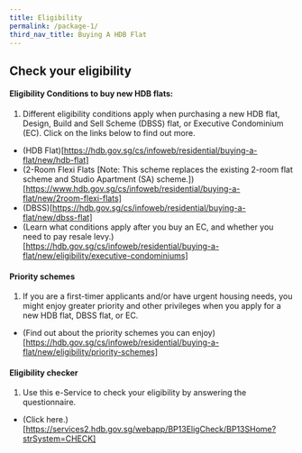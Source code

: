 ```yaml
---
title: Eligibility
permalink: /package-1/
third_nav_title: Buying A HDB Flat
---
```


## Check your eligibility

#### Eligibility Conditions to buy new HDB flats:

1. Different eligibility conditions apply when purchasing a new HDB flat, Design, Build and Sell Scheme (DBSS) flat, or Executive Condominium (EC). Click on the links below to find out more.

  - (HDB Flat)[https://hdb.gov.sg/cs/infoweb/residential/buying-a-flat/new/hdb-flat]
  - (2-Room Flexi Flats [Note: This scheme replaces the existing 2-room flat scheme and Studio Apartment (SA) scheme.])[https://www.hdb.gov.sg/cs/infoweb/residential/buying-a-flat/new/2room-flexi-flats]
  - (DBSS)[https://hdb.gov.sg/cs/infoweb/residential/buying-a-flat/new/dbss-flat]
  - (Learn what conditions apply after you buy an EC, and whether you need to pay resale levy.)[https://hdb.gov.sg/cs/infoweb/residential/buying-a-flat/new/eligibility/executive-condominiums]

#### Priority schemes

1. If you are a first-timer applicants and/or have urgent housing needs, you might enjoy greater priority and other privileges when you apply for a new HDB flat, DBSS flat, or EC.

  - (Find out about the priority schemes you can enjoy)[https://hdb.gov.sg/cs/infoweb/residential/buying-a-flat/new/eligibility/priority-schemes]
  
#### Eligibility checker

1. Use this e-Service to check your eligibility by answering the questionnaire.

  - (Click here.)[https://services2.hdb.gov.sg/webapp/BP13EligCheck/BP13SHome?strSystem=CHECK]

